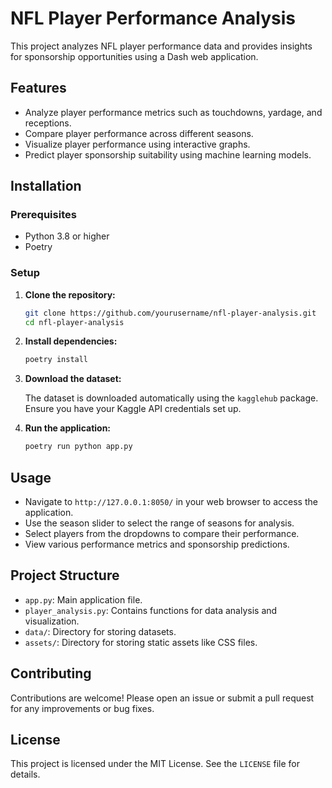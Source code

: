 # NFL Player Performance Analysis

This project analyzes NFL player performance data and provides insights for sponsorship opportunities using a Dash web application.

## Features

- Analyze player performance metrics such as touchdowns, yardage, and receptions.
- Compare player performance across different seasons.
- Visualize player performance using interactive graphs.
- Predict player sponsorship suitability using machine learning models.

## Installation

### Prerequisites

- Python 3.8 or higher
- Poetry

### Setup

1. **Clone the repository:**

    ```sh
    git clone https://github.com/yourusername/nfl-player-analysis.git
    cd nfl-player-analysis
    ```

2. **Install dependencies:**

    ```sh
    poetry install
    ```

3. **Download the dataset:**

    The dataset is downloaded automatically using the `kagglehub` package. Ensure you have your Kaggle API credentials set up.

4. **Run the application:**

    ```sh
    poetry run python app.py
    ```

## Usage

- Navigate to `http://127.0.0.1:8050/` in your web browser to access the application.
- Use the season slider to select the range of seasons for analysis.
- Select players from the dropdowns to compare their performance.
- View various performance metrics and sponsorship predictions.

## Project Structure

- `app.py`: Main application file.
- `player_analysis.py`: Contains functions for data analysis and visualization.
- `data/`: Directory for storing datasets.
- `assets/`: Directory for storing static assets like CSS files.

## Contributing

Contributions are welcome! Please open an issue or submit a pull request for any improvements or bug fixes.

## License

This project is licensed under the MIT License. See the `LICENSE` file for details.